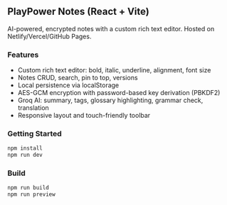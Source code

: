 ## PlayPower Notes (React + Vite)

AI-powered, encrypted notes with a custom rich text editor. Hosted on Netlify/Vercel/GitHub Pages.

### Features
- Custom rich text editor: bold, italic, underline, alignment, font size
- Notes CRUD, search, pin to top, versions
- Local persistence via localStorage
- AES-GCM encryption with password-based key derivation (PBKDF2)
- Groq AI: summary, tags, glossary highlighting, grammar check, translation
- Responsive layout and touch-friendly toolbar

### Getting Started
```bash
npm install
npm run dev
```

### Build
```bash
npm run build
npm run preview
```